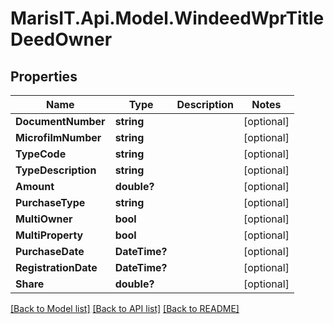 
# MarisIT.Api.Model.WindeedWprTitleDeedOwner

## Properties

Name | Type | Description | Notes
------------ | ------------- | ------------- | -------------
**DocumentNumber** | **string** |  | [optional] 
**MicrofilmNumber** | **string** |  | [optional] 
**TypeCode** | **string** |  | [optional] 
**TypeDescription** | **string** |  | [optional] 
**Amount** | **double?** |  | [optional] 
**PurchaseType** | **string** |  | [optional] 
**MultiOwner** | **bool** |  | [optional] 
**MultiProperty** | **bool** |  | [optional] 
**PurchaseDate** | **DateTime?** |  | [optional] 
**RegistrationDate** | **DateTime?** |  | [optional] 
**Share** | **double?** |  | [optional] 

[[Back to Model list]](../README.md#documentation-for-models)
[[Back to API list]](../README.md#documentation-for-api-endpoints)
[[Back to README]](../README.md)

